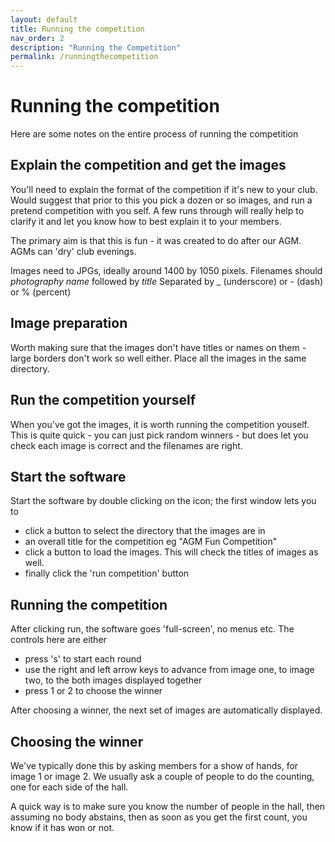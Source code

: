 ```yaml
---
layout: default
title: Running the competition
nav_order: 2
description: "Running the Competition"
permalink: /runningthecompetition
---
```


# Running the competition

Here are some notes on the entire process of running the competition

## Explain the competition and get the images

You'll need to explain the format of the competition if it's new to your club. Would suggest that prior to this you pick a dozen or so images, and run a pretend competition with you self. A few runs through will really help to clarify it and let you know how to best explain it to your members.

The primary aim is that this is fun - it was created to do after our AGM.  AGMs can 'dry' club evenings.

Images need to JPGs, ideally around 1400 by 1050 pixels. Filenames should _photography name_ followed by _title_ Separated by _ (underscore) or - (dash) or % (percent)

## Image preparation

Worth making sure that the images don't have titles or names on them - large borders don't work so well either.
Place all the images in the same directory.

## Run the competition yourself

When you've got the images, it is worth running the competition youself. This is quite quick - you can just pick random winners - but does let you check each image is correct and the filenames are right. 

## Start the software

Start the software by double clicking on the icon; the first window lets you to 

- click a button to select the directory that the images are in
- an overall title for the competition eg "AGM Fun Competition"
- click a button to load the images. This will check the titles of images as well. 
- finally click the 'run competition' button


## Running the competition

After clicking run, the software goes 'full-screen', no menus etc. The controls here are either

- press 's' to start each round
- use the right and left arrow keys to advance from image one, to image two, to the both images displayed together
- press 1 or 2 to choose the winner

After choosing a winner, the next set of images are automatically displayed. 

## Choosing the winner

We've typically done this by asking members for a show of hands, for image 1 or image 2. We usually ask a couple of people to do the counting, one for each side of the hall. 

A quick way is to make sure you know the number of people in the hall, then assuming no body abstains, then as soon as you get the first count, you know if it has won or not. 

